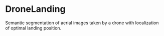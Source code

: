# DroneLanding
 Semantic segmentation of aerial images taken by a drone with localization of optimal landing position.
